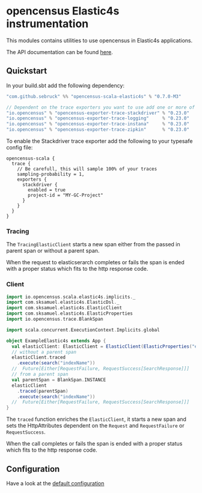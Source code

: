 # opencensus Elastic4s instrumentation
This modules contains utilities to use opencensus in Elastic4s applications.

The API documentation can be found [here](https://census-ecosystem.github.io/opencensus-scala/api/).

## Quickstart
In your build.sbt add the following dependency:

```scala
"com.github.sebruck" %% "opencensus-scala-elastic4s" % "0.7.0-M3"

// Dependent on the trace exporters you want to use add one or more of the following
"io.opencensus" % "opencensus-exporter-trace-stackdriver" % "0.23.0"
"io.opencensus" % "opencensus-exporter-trace-logging"     % "0.23.0"
"io.opencensus" % "opencensus-exporter-trace-instana"     % "0.23.0"
"io.opencensus" % "opencensus-exporter-trace-zipkin"      % "0.23.0"
```

To enable the Stackdriver trace exporter add the following to your typesafe config file:
```
opencensus-scala {
  trace {
    // Be carefull, this will sample 100% of your traces
    sampling-probability = 1,
    exporters {
      stackdriver {
        enabled = true 
        project-id = "MY-GC-Project"
      }
    }
  }
}
```

### Tracing


The `TracingElasticClient` starts a new span either from the passed in parent span or without a parent span.

When the request to elasticserarch completes or fails the span is ended with a proper status which fits to the http response code.


### Client

```scala
import io.opencensus.scala.elastic4s.implicits._
import com.sksamuel.elastic4s.ElasticDsl._
import com.sksamuel.elastic4s.ElasticClient
import com.sksamuel.elastic4s.ElasticProperties
import io.opencensus.trace.BlankSpan

import scala.concurrent.ExecutionContext.Implicits.global

object ExampleElastic4s extends App {
  val elasticClient: ElasticClient = ElasticClient(ElasticProperties("elasticsearch://localhost:9200"))
  // without a parent span
  elasticClient.traced
    .execute(search("indexName"))
  //  Future[Either[RequestFailure, RequestSuccess[SearchResponse]]]
  // from a parent span
  val parentSpan = BlankSpan.INSTANCE
  elasticClient
    .traced(parentSpan)
    .execute(search("indexName"))
  //  Future[Either[RequestFailure, RequestSuccess[SearchResponse]]]
}
```

The `traced` function enriches the `ElasticClient`,
 it starts a new span and sets the HttpAttributes dependent on the `Request` and `RequestFailure` or `RequestSuccess`.

When the call completes or fails the span is ended with a proper status which fits to the http response code.

## Configuration
Have a look at the [default configuration](src/main/resources/reference.conf)
